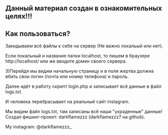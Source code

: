 Данный материал создан в ознакомительных целях!!!
--------------------
Как пользоваться?
--------------------
Закидываем всё файлы к себе на сервер (Не важно локальый или нет).

Если локальный и название папки localhost, то пишем в браузере http://localhost/ или же вводите домен своего сервера.

3)Перейдя мы видим начальную страницу и в поля жертва должна вбить свои логин (почта или номер телефона) и пароль.

Далее идёт в работу скрипт login.php и записывает всё данные в файл logs.txt.

И человека перебрасывает на реальный сайт instagram.

Мы видим файл logs.txt, там записаны всё наши "украденные" данные!
Создал фишинг-проект: darkflamezzz (darkflamezzz7 на github).

My instagram: @darkflamezzz_